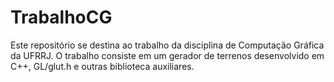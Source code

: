 # TrabalhoCG

Este repositório se destina ao trabalho da disciplina de Computação Gráfica da UFRRJ. O trabalho consiste em um gerador de terrenos desenvolvido em C++, GL/glut.h e outras biblioteca auxiliares.

